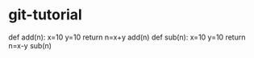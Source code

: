 # git-tutorial
def add(n):
    x=10
    y=10
    return n=x+y
add(n)
def sub(n):
    x=10
    y=10
    return n=x-y
sub(n)

